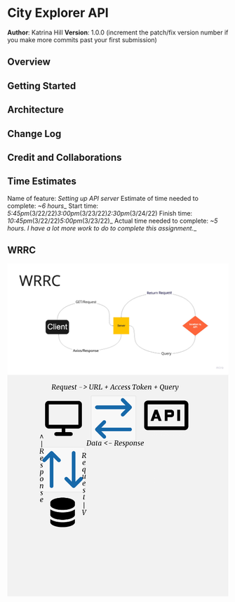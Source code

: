 # City Explorer API

**Author**: Katrina Hill
**Version**: 1.0.0 (increment the patch/fix version number if you make more commits past your first submission)

## Overview
<!-- Provide a high level overview of what this application is and why you are building it, beyond the fact that it's an assignment for this class. (i.e. What's your problem domain?) -->

## Getting Started
<!-- What are the steps that a user must take in order to build this app on their own machine and get it running? -->

## Architecture
<!-- Provide a detailed description of the application design. What technologies (languages, libraries, etc) you're using, and any other relevant design information. -->

## Change Log
<!-- Use this area to document the iterative changes made to your application as each feature is successfully implemented. Use time stamps. Here's an example:

01-01-2001 4:59pm - Application now has a fully-functional express server, with a GET route for the location resource. -->

## Credit and Collaborations
<!-- Give credit (and a link) to other people or resources that helped you build this application. -->

## Time Estimates

Name of feature: _Setting up API server_
Estimate of time needed to complete: _~6 hours__
Start time: _5:45pm_(3/22/22)_3:00pm_(3/23/22)_2:30pm_(3/24/22)
Finish time: _10:45pm_(3/22/22)_5:00pm_(3/23/22)_
Actual time needed to complete: _~5 hours. I have a lot more work to do to complete this assignment.__

## WRRC
![WRRC - Lab06](WRRC.jpg)
![WRRC - Lab07](WRRC2.png)
